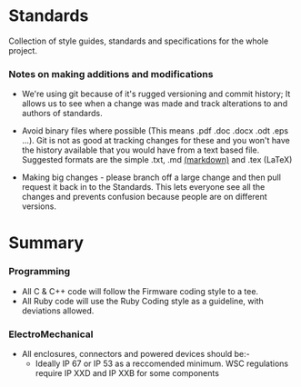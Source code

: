 # Standards

Collection of style guides, standards and specifications for the whole project.

### Notes on making additions and modifications

* We're using git because of it's rugged versioning and commit history; It allows us
  to see when a change was made and track alterations to and authors of standards.

* Avoid binary files where possible (This means .pdf .doc .docx .odt .eps ...). Git is
  not as good at tracking changes for these and you won't have the history available
  that you would have from a text based file. Suggested formats are the simple .txt,
  .md [(markdown)](http://daringfireball.net/projects/markdown/syntax) and .tex (LaTeX)

* Making big changes - please branch off a large change and then pull request it back
  in to the Standards. This lets everyone see all the changes and prevents confusion
  because people are on different versions.


# Summary

### Programming

* All C & C++ code will follow the Firmware coding style to a tee.
* All Ruby code will use the Ruby Coding style as a guideline, with deviations allowed.

### ElectroMechanical

* All enclosures, connectors and powered devices should be:-
  - Ideally IP 67 or IP 53 as a reccomended minimum. WSC regulations require IP XXD and IP XXB for some components